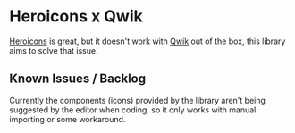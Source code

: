 # Heroicons x Qwik

[Heroicons](https://heroicons.com/) is great, but it doesn't work with [Qwik](https://qwik.builder.io/) out of the box, this library aims to solve that issue.

## Known Issues / Backlog

Currently the components (icons) provided by the library aren't being suggested by the editor when coding, so it only works with manual importing or some workaround.
